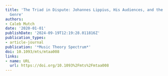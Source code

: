 ```yaml
---
title: 'The Triad in Dispute: Johannes Lippius, His Audiences, and the Disputatio
  Genre'
authors:
- Caleb Mutch
date: '2020-01-01'
publishDate: '2024-09-19T12:19:28.011816Z'
publication_types:
- article-journal
publication: '*Music Theory Spectrum*'
doi: 10.1093/mts/mtaa008
links:
- name: URL
  url: https://doi.org/10.1093%2Fmts%2Fmtaa008
---
```


